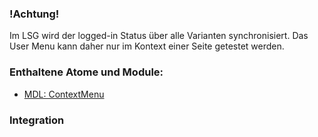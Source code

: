 ### !Achtung!
Im LSG wird der logged-in Status über alle Varianten synchronisiert. Das User Menu kann daher nur im Kontext einer Seite getestet werden.

### Enthaltene Atome und Module:
* [MDL: ContextMenu](../context_menu/context_menu.html)

### Integration


